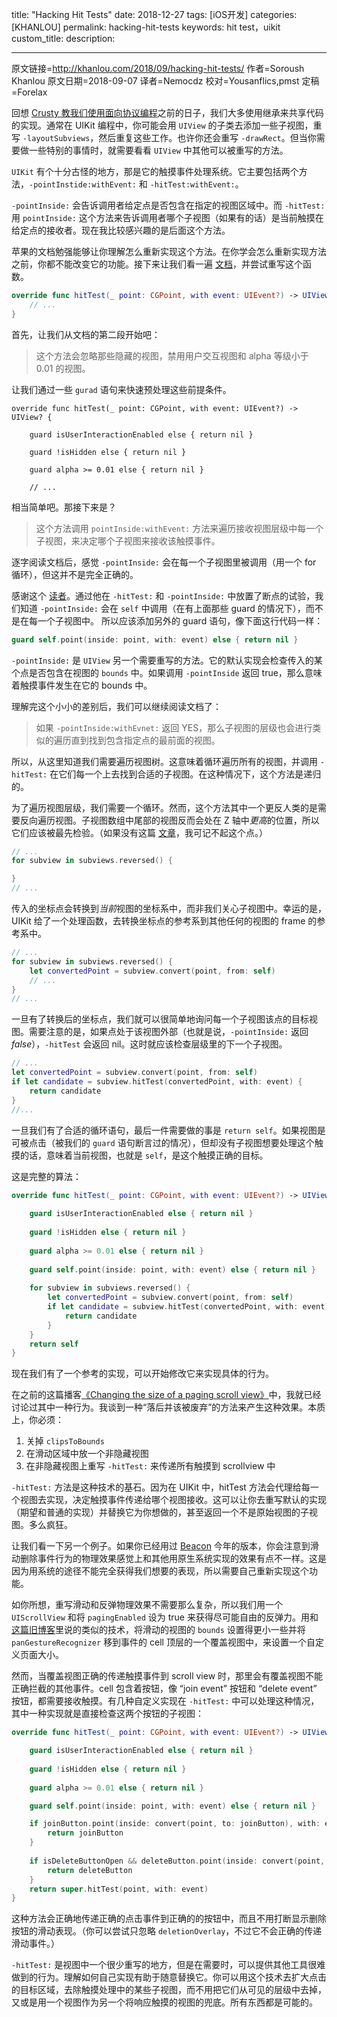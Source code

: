 title: "Hacking Hit Tests"
date: 2018-12-27
tags: [iOS开发]
categories: [KHANLOU]
permalink: hacking-hit-tests
keywords: hit test，uikit
custom_title: 
description: 

---
原文链接=http://khanlou.com/2018/09/hacking-hit-tests/
作者=Soroush Khanlou
原文日期=2018-09-07
译者=Nemocdz
校对=Yousanflics,pmst
定稿=Forelax

<!--此处开始正文-->

回想 [Crusty 教我们使用面向协议编程](https://developer.apple.com/videos/play/wwdc2015/408/)之前的日子，我们大多使用继承来共享代码的实现。通常在 UIKit 编程中，你可能会用 `UIView` 的子类去添加一些子视图，重写 `-layoutSubviews`，然后重复这些工作。也许你还会重写 `-drawRect`。但当你需要做一些特别的事情时，就需要看看 `UIView` 中其他可以被重写的方法。

<!--more-->

`UIKit` 有个十分古怪的地方，那是它的触摸事件处理系统。它主要包括两个方法，`-pointInstide:withEvent:` 和 `-hitTest:withEvent:`。

`-pointInside:` 会告诉调用者给定点是否包含在指定的视图区域中。而 `-hitTest:` 用 `pointInside:` 这个方法来告诉调用者哪个子视图（如果有的话）是当前触摸在给定点的接收者。现在我比较感兴趣的是后面这个方法。

苹果的文档勉强能够让你理解怎么重新实现这个方法。在你学会怎么重新实现方法之前，你都不能改变它的功能。接下来让我们看一遍 [文档](https://developer.apple.com/documentation/uikit/uiview/1622469-hittest?language=objc)，并尝试重写这个函数。

```swift
override func hitTest(_ point: CGPoint, with event: UIEvent?) -> UIView? {
	// ...
}
```

首先，让我们从文档的第二段开始吧：

> 这个方法会忽略那些隐藏的视图，禁用用户交互视图和 alpha 等级小于 0.01 的视图。

让我们通过一些 `gurad` 语句来快速预处理这些前提条件。

```:bride_with_veil:
override func hitTest(_ point: CGPoint, with event: UIEvent?) -> UIView? {

	guard isUserInteractionEnabled else { return nil }
	
	guard !isHidden else { return nil }
	
	guard alpha >= 0.01 else { return nil }
			
	// ...
```

相当简单吧。那接下来是？

> 这个方法调用 `pointInside:withEvent:` 方法来遍历接收视图层级中每一个子视图，来决定哪个子视图来接收该触摸事件。

逐字阅读文档后，感觉 `-pointInside:` 会在每一个子视图里被调用（用一个 for 循环），但这并不是完全正确的。

感谢这个 [读者](https://twitter.com/an0/status/1038254836016394240)。通过他在 `-hitTest:` 和 `-pointInside:` 中放置了断点的试验，我们知道 `-pointInside:` 会在 `self` 中调用（在有上面那些 guard 的情况下），而不是在每一个子视图中。 所以应该添加另外的 guard 语句，像下面这行代码一样：

```swift
guard self.point(inside: point, with: event) else { return nil }
```

`-pointInside:` 是 `UIView` 另一个需要重写的方法。它的默认实现会检查传入的某个点是否包含在视图的 `bounds` 中。如果调用 `-pointInside` 返回 true，那么意味着触摸事件发生在它的 bounds 中。

理解完这个小小的差别后，我们可以继续阅读文档了：

> 如果 `-pointInside:withEvnet:` 返回 YES，那么子视图的层级也会进行类似的遍历直到找到包含指定点的最前面的视图。

所以，从这里知道我们需要遍历视图树。这意味着循环遍历所有的视图，并调用 `-hitTest:` 在它们每一个上去找到合适的子视图。在这种情况下，这个方法是递归的。

为了遍历视图层级，我们需要一个循环。然而，这个方法其中一个更反人类的是需要反向遍历视图。子视图数组中尾部的视图反而会处在 Z 轴中*更高*的位置，所以它们应该被最先检验。（如果没有这篇 [文章](http://smnh.me/hit-testing-in-ios/)，我可记不起这个点。）

```swift
// ...
for subview in subviews.reversed() {

}
// ...
```

传入的坐标点会转换到*当前*视图的坐标系中，而非我们关心子视图中。幸运的是，UIKit 给了一个处理函数，去转换坐标点的参考系到其他任何的视图的 frame 的参考系中。

```swift
// ...
for subview in subviews.reversed() {
	let convertedPoint = subview.convert(point, from: self)
	// ...
}
// ...
```

一旦有了转换后的坐标点，我们就可以很简单地询问每一个子视图该点的目标视图。需要注意的是，如果点处于该视图外部（也就是说，`-pointInside:` 返回 *false*），`-hitTest` 会返回 nil。这时就应该检查层级里的下一个子视图。

```swift
// ...
let convertedPoint = subview.convert(point, from: self)
if let candidate = subview.hitTest(convertedPoint, with: event) {
	return candidate
}
//...
```

一旦我们有了合适的循环语句，最后一件需要做的事是 `return self`。如果视图是可被点击（被我们的 `guard` 语句断言过的情况），但却没有子视图想要处理这个触摸的话，意味着当前视图，也就是 `self`，是这个触摸正确的目标。

这是完整的算法：

```swift
override func hitTest(_ point: CGPoint, with event: UIEvent?) -> UIView? {
	
	guard isUserInteractionEnabled else { return nil }
	
	guard !isHidden else { return nil }
	
	guard alpha >= 0.01 else { return nil }
	
	guard self.point(inside: point, with: event) else { return nil }	
	
	for subview in subviews.reversed() {
		let convertedPoint = subview.convert(point, from: self)
		if let candidate = subview.hitTest(convertedPoint, with: event) {
			return candidate
		}
	}
	return self
}
```

现在我们有了一个参考的实现，可以开始修改它来实现具体的行为。

在之前的这篇播客[《Changing the size of a paging scroll view》](http://khanlou.com/2013/04/changing-the-size-of-a-paging-scroll-view/)中，我就已经讨论过其中一种行为。我谈到一种“落后并该被废弃”的方法来产生这种效果。本质上，你必须：

1. 关掉 `clipsToBounds`
2. 在滑动区域中放一个非隐藏视图
3. 在非隐藏视图上重写 `-hitTest:` 来传递所有触摸到 scrollview 中

`-hitTest:` 方法是这种技术的基石。因为在 UIKit 中，hitTest 方法会代理给每一个视图去实现，决定触摸事件传递给哪个视图接收。这可以让你去重写默认的实现（期望和普通的实现）并替换它为你想做的，甚至返回一个不是原始视图的子视图。多么疯狂。

让我们看一下另一个例子。如果你已经用过 [Beacon](http://beacon.party/) 今年的版本，你会注意到滑动删除事件行为的物理效果感觉上和其他用原生系统实现的效果有点不一样。这是因为用系统的途径不能完全获得我们想要的表现，所以需要自己重新实现这个功能。

如你所想，重写滑动和反弹物理效果不需要那么复杂，所以我们用一个 `UIScrollView` 和将 `pagingEnabled` 设为 true 来获得尽可能自由的反弹力。用和[这篇旧博客](http://khanlou.com/2013/04/changing-the-size-of-a-paging-scroll-view/)里说的类似的技术，将滑动的视图的 `bounds` 设置得更小一些并将 `panGestureRecognizer` 移到事件的 cell 顶层的一个覆盖视图中，来设置一个自定义页面大小。

然而，当覆盖视图正确的传递触摸事件到 scroll view 时，那里会有覆盖视图不能正确拦截的其他事件。cell 包含着按钮，像 “join event” 按钮和 “delete event” 按钮，都需要接收触摸。有几种自定义实现在 `-hitTest:` 中可以处理这种情况，其中一种实现就是直接检查这两个按钮的子视图：

```swift
override func hitTest(_ point: CGPoint, with event: UIEvent?) -> UIView? {

	guard isUserInteractionEnabled else { return nil }
	
	guard !isHidden else { return nil }
	
	guard alpha >= 0.01 else { return nil }

	guard self.point(inside: point, with: event) else { return nil }

	if joinButton.point(inside: convert(point, to: joinButton), with: event) {
		return joinButton
	}
	
	if isDeleteButtonOpen && deleteButton.point(inside: convert(point, to: deleteButton), with: event) {
		return deleteButton
	}
	return super.hitTest(point, with: event)
}
```

这种方法会正确地传递正确的点击事件到正确的的按钮中，而且不用打断显示删除按钮的滑动表现。（你可以尝试只忽略 `deletionOverlay`，不过它不会正确的传递滑动事件。）

`-hitTest:` 是视图中一个很少重写的地方，但是在需要时，可以提供其他工具很难做到的行为。理解如何自己实现有助于随意替换它。你可以用这个技术去扩大点击的目标区域，去除触摸处理中的某些子视图，而不用把它们从可见的层级中去掉，又或是用一个视图作为另一个将响应触摸的视图的兜底。所有东西都是可能的。

